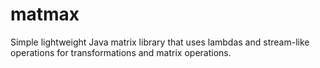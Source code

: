 # matmax
Simple lightweight Java matrix library that uses lambdas and stream-like operations for transformations and matrix operations.
